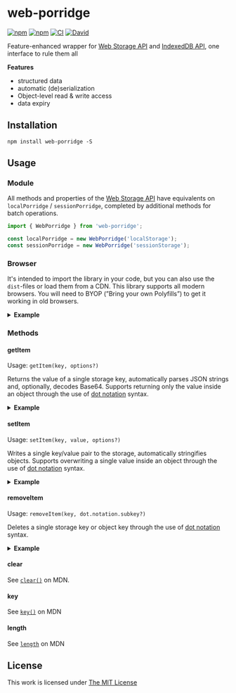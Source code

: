 # web-porridge

[![npm](https://flat.badgen.net/npm/license/web-porridge)](https://www.npmjs.org/package/web-porridge)
[![npm](https://flat.badgen.net/npm/v/web-porridge)](https://www.npmjs.org/package/web-porridge)
[![CI](https://img.shields.io/github/workflow/status/idleberg/web-porridge/CI?style=flat-square)](https://github.com/idleberg/web-porridge/actions)
[![David](https://flat.badgen.net/david/dep/idleberg/web-porridge)](https://david-dm.org/idleberg/web-porridge)

Feature-enhanced wrapper for [Web Storage API][] and [IndexedDB API][], one interface to rule them all

**Features**

-   structured data
-   automatic (de)serialization
-   Object-level read & write access
-   data expiry

## Installation

`npm install web-porridge -S`

## Usage

### Module

All methods and properties of the [Web Storage API][] have equivalents on `localPorridge` / `sessionPorridge`, completed by additional methods for batch operations.

```ts
import { WebPorridge } from 'web-porridge';

const localPorridge = new WebPorridge('localStorage');
const sessionPorridge = new WebPorridge('sessionStorage');
```

### Browser

It's intended to import the library in your code, but you can also use the `dist`-files or load them from a CDN. This library supports all modern browsers. You will need to BYOP (”Bring your own Polyfills”) to get it working in old browsers.

<details>
<summary><strong>Example</strong></summary>

```html
<script src="https://cdn.jsdelivr.net/npm/web-porridge@latest/dist/porridge.js"></script>

<script>
    document.addEventListener('DOMContentLoaded', function () {
        const localPorridge = new WebPorridge('localStorage');
        const sessionPorridge = new WebPorridge('sessionStorage');
    });
</script>
```

:warning: For performance reasons, it's recommend using an explicit version number (such as `0.15.2`) in URLs when loading from a CDN

</details>

### Methods

#### getItem

Usage: `getItem(key, options?)`

Returns the value of a single storage key, automatically parses JSON strings and, optionally, decodes Base64. Supports returning only the value inside an object through the use of [dot notation][] syntax.

<details>
<summary><strong>Example</strong></summary>

```ts
localPorridge.getItem('firstItem');
localPorridge.getItem('secondItem', { key: 'dot.notation.subkey' });
```

</details>

#### setItem

Usage: `setItem(key, value, options?)`

Writes a single key/value pair to the storage, automatically stringifies objects. Supports overwriting a single value inside an object through the use of [dot notation][] syntax.

<details>
<summary><strong>Example</strong></summary>

```ts
localPorridge.setItem('firstItem', 'Hello World');

localPorridge.setItem('secondItem', { name: 'John Appleseed' });
localPorridge.setItem('secondItem', 'Ada Lovelace', { key: 'name' });
```

</details>

#### removeItem

Usage: `removeItem(key, dot.notation.subkey?)`

Deletes a single storage key or object key through the use of [dot notation][] syntax.

<details>
<summary><strong>Example</strong></summary>

```ts
localPorridge.removeItem('firstItem');
localPorridge.removeItem('secondItem', 'dot.notation.subkey');
```

</details>

#### clear

See [`clear()`](https://developer.mozilla.org/en-US/docs/Web/API/Storage/clear) on MDN.

#### key

See [`key()`](https://developer.mozilla.org/en-US/docs/Web/API/Storage/key) on MDN

#### length

See [`length`](https://developer.mozilla.org/en-US/docs/Web/API/Storage/length) on MDN

## License

This work is licensed under [The MIT License](LICENSE)

[dot notation]: https://developer.mozilla.org/en-US/docs/Web/JavaScript/Reference/Operators/Property_accessors#Dot_notation
[web storage api]: https://developer.mozilla.org/en-US/docs/Web/API/Storage
[indexeddb api]: https://developer.mozilla.org/en-US/docs/Web/API/IndexedDB_API
